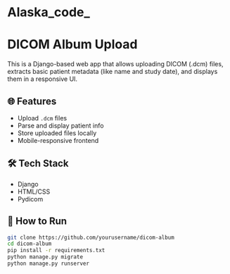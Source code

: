 # Alaska_code_
# DICOM Album Upload 

This is a Django-based web app that allows uploading DICOM (.dcm) files, extracts basic patient metadata (like name and study date), and displays them in a responsive UI.

## 🌐 Features

- Upload `.dcm` files
- Parse and display patient info
- Store uploaded files locally
- Mobile-responsive frontend

## 🛠️ Tech Stack

- Django
- HTML/CSS
- Pydicom

## 🧪 How to Run

```bash
git clone https://github.com/yourusername/dicom-album
cd dicom-album
pip install -r requirements.txt
python manage.py migrate
python manage.py runserver

